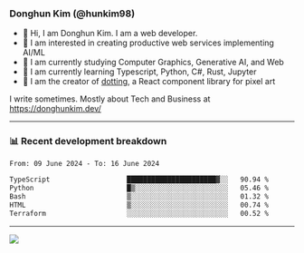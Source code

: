 ### Donghun Kim (@hunkim98)

- 👋 Hi, I am Donghun Kim. I am a web developer. 
- 🤔 I am interested in creating productive web services implementing AI/ML
- 🔭 I am currently studying Computer Graphics, Generative AI, and Web 
- 🌱 I am currently learning Typescript, Python, C#, Rust, Jupyter
- 🎨 I am the creator of [dotting](https://github.com/hunkim98/dotting), a React component library for pixel art

I write sometimes. Mostly about Tech and Business at https://donghunkim.dev/

---
### 📊 Recent development breakdown
<!--START_SECTION:waka-->

```txt
From: 09 June 2024 - To: 16 June 2024

TypeScript                   ██████████████████████▓░░   90.94 %
Python                       █▒░░░░░░░░░░░░░░░░░░░░░░░   05.46 %
Bash                         ▒░░░░░░░░░░░░░░░░░░░░░░░░   01.32 %
HTML                         ▒░░░░░░░░░░░░░░░░░░░░░░░░   00.74 %
Terraform                    ░░░░░░░░░░░░░░░░░░░░░░░░░   00.52 %
```

<!--END_SECTION:waka-->
---

<!-- <div align='center'> -->
  <img align="center" src="https://github-readme-stats.vercel.app/api?username=hunkim98&theme=dark&show_icons=true"/>
<!-- </div> -->
<!--
**hunkim98/hunkim98** is a ✨ _special_ ✨ repository because its `README.md` (this file) appears on your GitHub profile.

Here are some ideas to get you started:

- 🔭 I’m currently working on ...
- 🌱 I’m currently learning ...
- 👯 I’m looking to collaborate on ...
- 🤔 I’m looking for help with ...
- 💬 Ask me about ...
- 📫 How to reach me: ...
- 😄 Pronouns: ...
- ⚡ Fun fact: ...
-->
